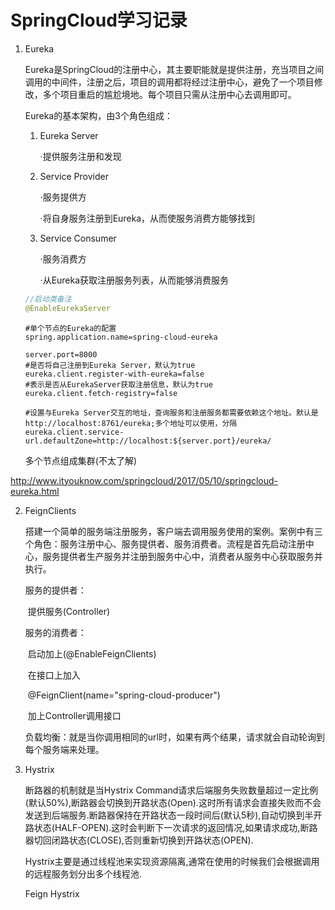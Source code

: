 # SpringCloud学习记录

1. Eureka

   Eureka是SpringCloud的注册中心，其主要职能就是提供注册，充当项目之间调用的中间件，注册之后，项目的调用都将经过注册中心，避免了一个项目修改，多个项目重启的尴尬境地。每个项目只需从注册中心去调用即可。

   Eureka的基本架构，由3个角色组成：

   1. Eureka Server

      ·提供服务注册和发现

   2. Service Provider

      ·服务提供方

      ·将自身服务注册到Eureka，从而使服务消费方能够找到

   3. Service Consumer

      ·服务消费方

      ·从Eureka获取注册服务列表，从而能够消费服务

   ~~~~java
   //启动类备注
   @EnableEurekaServer
   ~~~~

   ~~~~properties
   #单个节点的Eureka的配置
   spring.application.name=spring-cloud-eureka
   
   server.port=8000
   #是否将自己注册到Eureka Server，默认为true
   eureka.client.register-with-eureka=false
   #表示是否从EurekaServer获取注册信息，默认为true
   eureka.client.fetch-registry=false
   
   #设置与Eureka Server交互的地址，查询服务和注册服务都需要依赖这个地址。默认是http://localhost:8761/eureka;多个地址可以使用，分隔
   eureka.client.service-url.defaultZone=http://localhost:${server.port}/eureka/
   ~~~~

   多个节点组成集群(不太了解)

http://www.ityouknow.com/springcloud/2017/05/10/springcloud-eureka.html

2. FeignClients

   搭建一个简单的服务端注册服务，客户端去调用服务使用的案例。案例中有三个角色：服务注册中心、服务提供者、服务消费者。流程是首先启动注册中心，服务提供者生产服务并注册到服务中心中，消费者从服务中心获取服务并执行。

   服务的提供者：

   ​	提供服务(Controller)

   服务的消费者：

   ​	启动加上(@EnableFeignClients)

   ​	在接口上加入

   ​	@FeignClient(name="spring-cloud-producer")

   ​	加上Controller调用接口

   负载均衡：就是当你调用相同的url时，如果有两个结果，请求就会自动轮询到每个服务端来处理。

3. Hystrix

   断路器的机制就是当Hystrix Command请求后端服务失败数量超过一定比例(默认50%),断路器会切换到开路状态(Open).这时所有请求会直接失败而不会发送到后端服务.断路器保持在开路状态一段时间后(默认5秒),自动切换到半开路状态(HALF-OPEN).这时会判断下一次请求的返回情况,如果请求成功,断路器切回闭路状态(CLOSE),否则重新切换到开路状态(OPEN).

   Hystrix主要是通过线程池来实现资源隔离,通常在使用的时候我们会根据调用的远程服务划分出多个线程池.

   Feign Hystrix